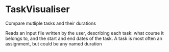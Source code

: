 # TaskVisualiser
Compare mutliple tasks and their durations

Reads an input file written by the user, describing each task: what course it belongs to, and the start and end dates of the task.
A task is most often an assignment, but could be any named duration
